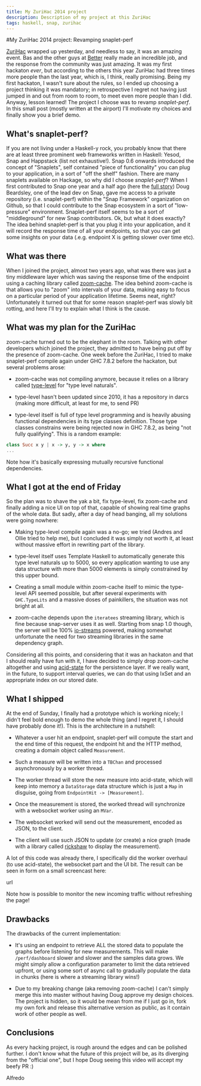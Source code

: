 ```yaml
---
title: My ZuriHac 2014 project
description: Description of my project at this ZuriHac
tags: haskell, snap, zurihac
---
```


#My ZuriHac 2014 project: Revamping snaplet-perf

[ZuriHac]() wrapped up yesterday, and needless to say, it was an amazing event.
Bas and the other guys at [Better]() really made an incredible job, and the
response from the community was just amazing. It was my first hackaton *ever*,
but according to the others this year ZuriHac had three times more people than
the last year, which is, I think, really promising.
Being my first hackaton, I wasn't sure about the rules, so I ended up choosing
a project thinking it was mandatory; in retrospective I regret not having just
jumped in and out from room to room, to meet even more people than I did.
Anyway, lesson learned! The project I choose was to revamp _snaplet-perf_.
In this small post (mostly written at the airport) I'll motivate my choices
and finally show you a brief demo.

## What's snaplet-perf?
If you are not living under a Haskell-y rock, you probably know that there
are at least three prominent web frameworks written in Haskell: Yesod, Snap
and Happstack (list not exhaustive!). Snap 0.6 onwards introduced the concept
of "Snaplets", self contained "piece of functionality" you can plug to your
application, in a sort of "off the shelf" fashion. There are many snaplets
available on Hackage, so why did I choose _snaplet-perf_?
When I first contributed to Snap one year and a half ago (here the
[full story]()) Doug Beardsley, one of the lead dev on Snap, gave me access
to a private repository (i.e. snaplet-perf) within the "Snap Framework"
organization on Github, so that I could contribute to the Snap ecosystem in
a sort of "low-pressure" environment. Snaplet-perf itself seems to be a sort
of "middleground" for new Snap contributors. Ok, but what it does exactly?
The idea behind snaplet-perf is that you plug it into your application, and
it will record the response time of all your endpoints, so that you can get
some insights on your data (.e.g. endpoint X is getting slower over time etc).

## What was there
When I joined the project, almost two years ago, what was there was just
a tiny middleware layer which was saving the response time of the endpoint
using a caching library called [zoom-cache](). The idea behind zoom-cache is
that allows you to "zoom" into intervals of your data, making easy to focus
on a particular period of your application lifetime. Seems neat, right?
Unfortunately it turned out that for some reason snaplet-perf was slowly
bit rotting, and here I'll try to explain what I think is the cause.

## What was my plan for the ZuriHac
zoom-cache turned out to be the elephant in the room. Talking with other
developers which joined the project, they admitted to have being put off
by the presence of zoom-cache. One week before the ZuriHac, I tried to
make snaplet-perf compile again under GHC 7.8.2 before the hackaton, but
several problems arose:

* zoom-cache was not compiling anymore, because it relies on a library
  called [type-level]() for "type level naturals".

* type-level hasn't been updated since 2010, it has a repository in darcs
  (making more difficult, at least for me, to send PR)

* type-level itself is full of type level programming and is heavily
  abusing functional dependencies in its type classes definition. Those
  type classes constrains were being rejected now in GHC 7.8.2, as being
  "not fully qualifying". This is a random example:

``` haskell
class Succ x y | x -> y, y -> x where
...
```

Note how it's basically expressing mutually recursive functional
dependencies.

## What I got at the end of Friday
So the plan was to shave the yak a bit, fix type-level, fix zoom-cache and
finally adding a nice UI on top of that, capable of showing real time graphs
of the whole data. But sadly, after a day of head banging, all my solutions
were going nowhere:

* Making type-level compile again was a no-go; we tried (Andres and Ollie
  tried to help me), but I concluded it was simply not worth it, at least
  without massive effort in rewriting part of the library.

* type-level itself uses Template Haskell to automatically generate this
  type level naturals up to 5000, so every application wanting to use any
  data structure with more than 5000 elements is simply constrained by this
  upper bound.

* Creating a small module within zoom-cache itself to mimic the type-level API
  seemed possible, but after several experiments with `GHC.TypeLits` and a
  massive doses of painkillers, the situation was not bright at all.

* zoom-cache depends upon the `iteratees` streaming library, which is fine
  because snap-server uses it as well. Starting from snap 1.0 though,
  the server will be 100% [io-streams]() powered, making somewhat unfortunate
  the need for two streaming libraries in the same dependency graph.

Considering all this points, and considering that it was an hackaton and that
I should really have fun with it, I have decided to simply drop zoom-cache
altogether and using [acid-state]() for the persistence layer. If we really
want, in the future, to support interval queries, we can do that using IxSet and
an appropriate index on our stored date.

## What I shipped
At the end of Sunday, I finally had a prototype which is working nicely; I didn't
feel bold enough to demo the whole thing (and I regret it, I should have probably
done it!). This is the architecture in a nutshell:

* Whatever a user hit an endpoint, snaplet-perf will compute the start and the
  end time of this request, the endpoint hit and the HTTP method, creating a
  domain object called `Measurement`.
  
* Such a measure will be written into a `TBChan` and processed asynchronously
  by a worker thread.

* The worker thread will store the new measure into acid-state, which will
  keep into memory a `DataStorage` data structure which is just a `Map` in
  disguise, going from `EndpointHit -> [Measurement]`.

* Once the measurement is stored, the worked thread will synchronize with
  a websocket worker using an `MVar`.

* The websocket worked will send out the measurement, encoded as JSON, to
  the client.

* The client will use such JSON to update (or create) a nice graph (made
  with a library called [rickshaw]() to display the measurement).

A lot of this code was already there, I specifically did the worker overhaul
(to use acid-state), the websocket part and the UI bit. The result can be seen
in form on a small screencast here:

url

Note how is possible to monitor the new incoming traffic without refreshing the
page!

## Drawbacks
The drawbacks of the current implementation:

* It's using an endpoint to retrieve ALL the stored data to populate the graphs
  before listening for new measurements. This will make `/perf/dashboard` slower
  and slower and the samples data grows. We might simply allow a configuration
  parameter to limit the data retrieved upfront, or using some sort of async
  call to gradually populate the data in chunks (here is where a streaming library
  wins!)

* Due to my breaking change (aka removing zoom-cache) I can't simply merge this
  into master without having Doug approve my design choices. The project is
  hidden, so it would be mean from me if I just go in, fork my own fork and release
  this alternative version as public, as it contain work of other people as well.


## Conclusions
As every hacking project, is rough around the edges and can be polished further.
I don't know what the future of this project will be, as its diverging from the
"official one", but I hope Doug seeing this video will accept my beefy PR :)

Alfredo
